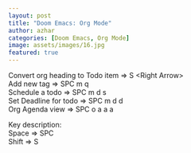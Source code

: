 ```yaml
---
layout: post
title: "Doom Emacs: Org Mode"
author: azhar
categories: [Doom Emacs, Org Mode]
image: assets/images/16.jpg
featured: true
---
```


Convert org heading to Todo item => S \<Right Arrow\>  
Add new tag => SPC m q  
Schedule a todo => SPC m d s  
Set Deadline for todo => SPC m d d  
Org Agenda view => SPC o a a a

Key description:  
Space => SPC  
Shift => S
